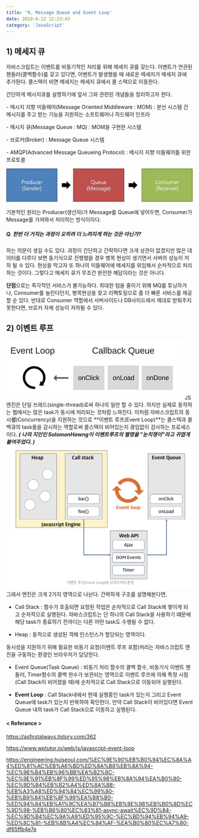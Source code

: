 ```yaml
---
title: '9. Message Queue and Event Loop'
date: 2019-6-12 12:23:43
category: 'JavaScript'
---
```


## 1) 메세지 큐

자바스크립트는 이벤트를 비동기적인 처리를 위해 메세지 큐를 갖는다. 이벤트가 연관된 핸들러(콜백함수)를 갖고 있다면, 이벤트가 발생했을 때 새로운 메세지가 메세지 큐에 추가된다. 콜스택이 비면 메세지는 메세지 큐에서 콜 스택으로 이동한다.

간단하게 메시지큐를 설명하기에 앞서 그와 관련된 개념들을 정리하고자 한다.

\- 메시지 지향 미들웨어(Message Oriented Middleware : MOM)
: 분산 시스템 간 메시지를 주고 받는 기능을 지원하는 소프트웨어나 하드웨어 인프라

\- 메시지 큐(Message Queue : MQ)
: MOM을 구현한 시스템

\- 브로커(Broker)
: Message Queue 시스템

\- AMQP(Advanced Message Queueing Protocol)
: 메시지 지향 미들웨어를 위한 프로토콜

![MQ](./images/09-01.png)

기본적인 원리는 Producer(생산자)가 Message를 Queue에 넣어두면, Consumer가 Message를 가져와서 처리하는 방식이이다.

##### Q. 한번 더 거치는 과정이 오히려 더 느려지게 하는 것은 아닌가?

하는 의문이 생길 수도 있다. 과정이 간단하고 간략하다면 크게 상관이 없겠지만 많은 데이터를 다루다 보면 동기식으로 진행했을 경우 병목 현상이 생기면서 서버의 성능이 저하 될 수 있다. 현상을 막고자 또 하나의 미들웨어에 메세지를 위임해서 순차적으로 처리하는 것이다. 그렇다고 메세지 큐가 무조건 완전한 해답이라는 것은 아니다.

**단점**으로는 즉각적인 서비스가 불가능하다. 최대한 텀을 줄이기 위해 MQ를 튜닝하거나, Consumer를 늘린다던지, 병목현상을 찾고 리팩토링으로 좀 더 빠른 서비스를 제공 할 순 있다. 반대로 Consumer 역할에서 서버사이드나 DB사이드에서 제대로 받춰주지 못한다면, 브로커 자체 성능이 저하될 수 있다.

## 2) 이벤트 루프

![EL](./images/09-02.png)
JS 엔진은 단일 쓰레드(single-thread)로써 하나의 일만 할 수 있다. 하지만 실제로 동작하는 웹에서는 많은 task가 동시에 처리되는 것처럼 느껴진다. 이처럼 자바스크립트의 동시**성**(Concurrency)을 지원하는 것으로 **이벤트 루프(Event Loop)**는 콜스택과 콜백큐의 task들을 감시하는 역할로써 콜스택이 비어있는지 끊임없이 검사하는 프로세스이다.
**_( 나의 지인인 SolomonHawng이 이벤트루프의 별명을 "눈치쟁이"라고 귀엽게 붙여주었다. )_**
![EJ](./images/09-03.png)
그래서 엔진은 크게 2가지 영역으로 나뉜다. 간략하게 구조를 설명해본다면,

- Call Stack
  : 함수가 호출되면 요청된 작업은 순차적으로 Call Stack에 쌓이게 되고 순차적으로 실행된다. 자바스크립트는 단 하나의 Call Stack을 사용하기 떄문에 해당 task가 종료하기 전까디는 다른 어떤 task도 수행될 수 없다.

- Heap
  : 동적으로 생성된 객체 인스턴스가 할당되는 영역이다.

동시성을 지원하기 위해 필요한 비동기 요청(이벤트 루프 포함)처리는 자바스크립트 엔진을 구동하는 환경인 브라우저가 담당한다.

- Event Queue(Task Queue)
  : 비동기 처리 함수의 콜백 함수, 비동기식 이벤트 핸들러, Timer함수의 콜백 한수가 보관되는 영역으로 이벤트 루프에 의해 특정 시점(Call Stack이 비어졌을 때)에 순차적으로 Call Stack으로 이동되어 실행된다.

- **Event Loop**
  : Call Stack내에서 현재 실행중인 task가 있는지 그리고 Event Queue에 task가 있는지 반복하여 확인한다. 만약 Call Stack이 비어있다면 Event Queue 내의 task가 Call Stack으로 이동하고 실행된다.

#### < Referance >

<https://asfirstalways.tistory.com/362>

<https://www.wptutor.io/web/js/javascript-event-loop>

<https://engineering.huiseoul.com/%EC%9E%90%EB%B0%94%EC%8A%A4%ED%81%AC%EB%A6%BD%ED%8A%B8%EB%8A%94-%EC%96%B4%EB%96%BB%EA%B2%8C-%EC%9E%91%EB%8F%99%ED%95%98%EB%8A%94%EA%B0%80-%EC%9D%B4%EB%B2%A4%ED%8A%B8-%EB%A3%A8%ED%94%84%EC%99%80-%EB%B9%84%EB%8F%99%EA%B8%B0-%ED%94%84%EB%A1%9C%EA%B7%B8%EB%9E%98%EB%B0%8D%EC%9D%98-%EB%B6%80%EC%83%81-async-await%EC%9D%84-%EC%9D%B4%EC%9A%A9%ED%95%9C-%EC%BD%94%EB%94%A9-%ED%8C%81-%EB%8B%A4%EC%84%AF-%EA%B0%80%EC%A7%80-df65ffb4e7e>
